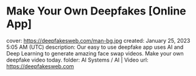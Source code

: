 # Make Your Own Deepfakes [Online App]

cover: https://deepfakesweb.com/man-bg.jpg
created: January 25, 2023 5:05 AM (UTC)
description: Our easy to use deepfake app uses AI and Deep Learning to generate amazing face swap videos. Make your own deepfake video today.
folder: AI Systems / AI | Video
url: https://deepfakesweb.com